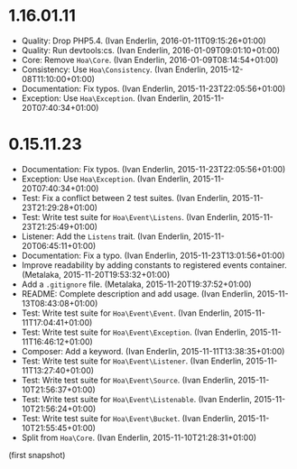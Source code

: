 # 1.16.01.11

  * Quality: Drop PHP5.4. (Ivan Enderlin, 2016-01-11T09:15:26+01:00)
  * Quality: Run devtools:cs. (Ivan Enderlin, 2016-01-09T09:01:10+01:00)
  * Core: Remove `Hoa\Core`. (Ivan Enderlin, 2016-01-09T08:14:54+01:00)
  * Consistency: Use `Hoa\Consistency`. (Ivan Enderlin, 2015-12-08T11:10:00+01:00)
  * Documentation: Fix typos. (Ivan Enderlin, 2015-11-23T22:05:56+01:00)
  * Exception: Use `Hoa\Exception`. (Ivan Enderlin, 2015-11-20T07:40:34+01:00)

# 0.15.11.23

  * Documentation: Fix typos. (Ivan Enderlin, 2015-11-23T22:05:56+01:00)
  * Exception: Use `Hoa\Exception`. (Ivan Enderlin, 2015-11-20T07:40:34+01:00)
  * Test: Fix a conflict between 2 test suites. (Ivan Enderlin, 2015-11-23T21:29:28+01:00)
  * Test: Write test suite for `Hoa\Event\Listens`. (Ivan Enderlin, 2015-11-23T21:25:49+01:00)
  * Listener: Add the `Listens` trait. (Ivan Enderlin, 2015-11-20T06:45:11+01:00)
  * Documentation: Fix a typo. (Ivan Enderlin, 2015-11-23T13:01:56+01:00)
  * Improve readability by adding constants to registered events container. (Metalaka, 2015-11-20T19:53:32+01:00)
  * Add a `.gitignore` file. (Metalaka, 2015-11-20T19:37:52+01:00)
  * README: Complete description and add usage. (Ivan Enderlin, 2015-11-13T08:43:08+01:00)
  * Test: Write test suite for `Hoa\Event\Event`. (Ivan Enderlin, 2015-11-11T17:04:41+01:00)
  * Test: Write test suite for `Hoa\Event\Exception`. (Ivan Enderlin, 2015-11-11T16:46:12+01:00)
  * Composer: Add a keyword. (Ivan Enderlin, 2015-11-11T13:38:35+01:00)
  * Test: Write test suite for `Hoa\Event\Listener`. (Ivan Enderlin, 2015-11-11T13:27:40+01:00)
  * Test: Write test suite for `Hoa\Event\Source`. (Ivan Enderlin, 2015-11-10T21:56:37+01:00)
  * Test: Write test suite for `Hoa\Event\Listenable`. (Ivan Enderlin, 2015-11-10T21:56:24+01:00)
  * Test: Write test suite for `Hoa\Event\Bucket`. (Ivan Enderlin, 2015-11-10T21:55:45+01:00)
  * Split from `Hoa\Core`. (Ivan Enderlin, 2015-11-10T21:28:31+01:00)

(first snapshot)
